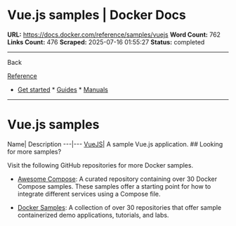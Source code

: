 # Vue.js samples | Docker Docs

**URL:** https://docs.docker.com/reference/samples/vuejs
**Word Count:** 762
**Links Count:** 476
**Scraped:** 2025-07-16 01:55:27
**Status:** completed

---

Back

[Reference](https://docs.docker.com/reference/)

  * [Get started](https://docs.docker.com/get-started/)   * [Guides](https://docs.docker.com/guides/)   * [Manuals](https://docs.docker.com/manuals/)

* * *

# Vue.js samples

Name| Description   ---|---   [VueJS](https://github.com/docker/awesome-compose/tree/master/vuejs)| A sample Vue.js application.      ## Looking for more samples?

Visit the following GitHub repositories for more Docker samples.

  * [Awesome Compose](https://github.com/docker/awesome-compose): A curated repository containing over 30 Docker Compose samples. These samples offer a starting point for how to integrate different services using a Compose file.

  * [Docker Samples](https://github.com/dockersamples?q=&type=all&language=&sort=stargazers): A collection of over 30 repositories that offer sample containerized demo applications, tutorials, and labs.